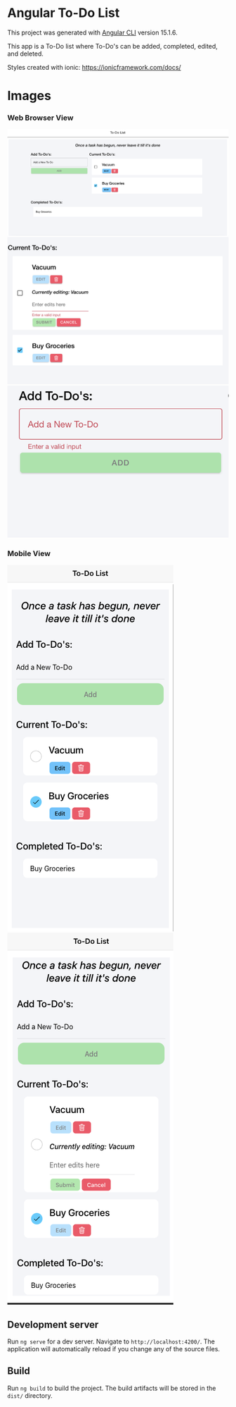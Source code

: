 # Angular To-Do List

This project was generated with [Angular CLI](https://github.com/angular/angular-cli) version 15.1.6.

This app is a To-Do list where To-Do's can be added, completed, edited, and deleted.

Styles created with ionic: https://ionicframework.com/docs/

# Images

### Web Browser View

<img src="src/assets/Screenshot 2023-11-30 at 5.46.05 PM.png">

<img src="src/assets/Screenshot 2023-11-30 at 5.46.44 PM.png">

<img src="src/assets/Screenshot 2023-11-30 at 5.46.53 PM.png">

### Mobile View

<img src="src/assets/Screenshot 2023-12-01 at 9.55.27 AM.png">

<img src="src/assets/Screenshot 2023-12-01 at 9.55.11 AM.png">

## Development server

Run `ng serve` for a dev server. Navigate to `http://localhost:4200/`. The application will automatically reload if you change any of the source files.

## Build

Run `ng build` to build the project. The build artifacts will be stored in the `dist/` directory.
